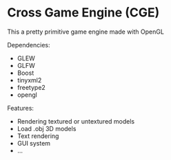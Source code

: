 # Cross Game Engine (CGE)

This a pretty primitive game engine made with OpenGL

Dependencies:
- GLEW
- GLFW
- Boost
- tinyxml2
- freetype2
- opengl

Features:
- Rendering textured or untextured models
- Load .obj 3D models
- Text rendering
- GUI system
- ...
